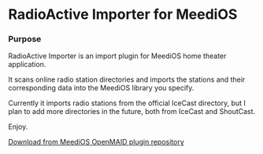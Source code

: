 RadioActive Importer for MeediOS
================================

### Purpose

RadioActive Importer is an import plugin for MeediOS home theater application.

It scans online radio station directories and imports
the stations and their corresponding data into the MeediOS library you specify.

Currently it imports radio stations from the official IceCast directory,
but I plan to add more directories in the future, both from IceCast and ShoutCast.

Enjoy.


[Download from MeediOS OpenMAID plugin repository](http://www.meedios.com/OpenMAIDOS/detail.php?plugin_id=6D29B4C2-8472-4AF3-9177-E3939A439CA7)
